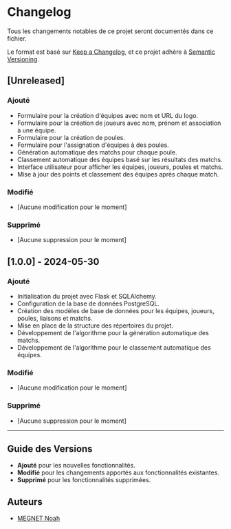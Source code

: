 # Changelog

Tous les changements notables de ce projet seront documentés dans ce fichier.

Le format est basé sur [Keep a Changelog](https://keepachangelog.com/en/1.0.0/), et ce projet adhère à [Semantic Versioning](https://semver.org/spec/v2.0.0.html).

## [Unreleased]
### Ajouté
- Formulaire pour la création d'équipes avec nom et URL du logo.
- Formulaire pour la création de joueurs avec nom, prénom et association à une équipe.
- Formulaire pour la création de poules.
- Formulaire pour l'assignation d'équipes à des poules.
- Génération automatique des matchs pour chaque poule.
- Classement automatique des équipes basé sur les résultats des matchs.
- Interface utilisateur pour afficher les équipes, joueurs, poules et matchs.
- Mise à jour des points et classement des équipes après chaque match.

### Modifié
- [Aucune modification pour le moment]

### Supprimé
- [Aucune suppression pour le moment]

## [1.0.0] - 2024-05-30
### Ajouté
- Initialisation du projet avec Flask et SQLAlchemy.
- Configuration de la base de données PostgreSQL.
- Création des modèles de base de données pour les équipes, joueurs, poules, liaisons et matchs.
- Mise en place de la structure des répertoires du projet.
- Développement de l'algorithme pour la génération automatique des matchs.
- Développement de l'algorithme pour le classement automatique des équipes.

### Modifié
- [Aucune modification pour le moment]

### Supprimé
- [Aucune suppression pour le moment]

---

## Guide des Versions

- **Ajouté** pour les nouvelles fonctionnalités.
- **Modifié** pour les changements apportés aux fonctionnalités existantes.
- **Supprimé** pour les fonctionnalités supprimées.

## Auteurs

- [MEGNET Noah](https://github.com/NMget)

